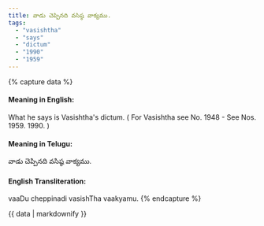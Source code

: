 ```yaml
---
title: వాడు చెప్పినది వసిష్ఠ వాక్యము.
tags:
  - "vasishtha"
  - "says"
  - "dictum"
  - "1990"
  - "1959"
---
```


{% capture data %}
#### Meaning in English:
What he says is Vasishtha's dictum.
( For Vasishtha see No. 1948 - See Nos. 1959. 1990. )

#### Meaning in Telugu:
వాడు చెప్పినది వసిష్ఠ వాక్యము.

#### English Transliteration:
vaaDu cheppinadi vasishTha vaakyamu.
{% endcapture %}

{{ data | markdownify }}


